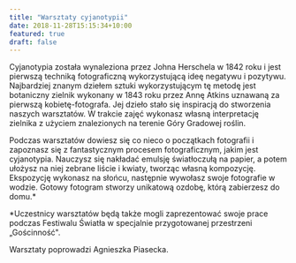 ```yaml
---
title: "Warsztaty cyjanotypii"
date: 2018-11-28T15:15:34+10:00
featured: true
draft: false
---
```


Cyjanotypia została wynaleziona przez Johna Herschela w 1842 roku i jest pierwszą techniką fotograficzną wykorzystującą ideę negatywu i pozytywu. Najbardziej znanym dziełem sztuki wykorzystującym tę metodę jest botaniczny zielnik wykonany w 1843 roku przez Annę Atkins uznawaną za pierwszą kobietę-fotografa. Jej dzieło stało się inspiracją do stworzenia naszych warsztatów. W trakcie zajęć wykonasz własną interpretację zielnika z użyciem znalezionych na terenie Góry Gradowej roślin.

Podczas warsztatów dowiesz się co nieco o początkach fotografii i zapoznasz się z fantastycznym procesem fotograficznym, jakim jest cyjanotypia. Nauczysz się nakładać emulsję światłoczułą na papier, a potem ułożysz na niej zebrane liście i kwiaty, tworząc własną kompozycję. Ekspozycję wykonasz na słońcu, następnie wywołasz swoje fotografie w wodzie. Gotowy fotogram stworzy unikatową ozdobę, którą zabierzesz do domu.*

*Uczestnicy warsztatów będą także mogli zaprezentować swoje prace podczas Festiwalu Światła w specjalnie przygotowanej przestrzeni „Gościnność".

Warsztaty poprowadzi Agnieszka Piasecka.
